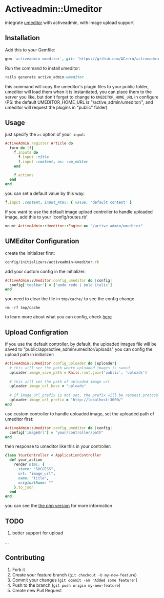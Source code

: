 # Activeadmin::Umeditor
integrate [umeditor](http://ueditor.baidu.com/website/umeditor.html) with activeadmin, with image upload support

## Installation

Add this to your Gemfile:

```ruby
gem 'activeadmin-umeditor', git: 'https://github.com/ACzero/activeadmin-umeditor'
```

Run the command to install umeditor:

```ruby
rails generate active_admin:umeditor
```
this command will copy the umeditor's plugin files to your public folder, umeditor will load them when it is instantiated,
you can place them to the server you like, but don't forget to change to `UMEDITOR_HOME_URL` in configure
(PS: the default UMEDITOR_HOME_URL is "/active_admin/umeditor/", and umeditor will request the plugins in "public" folder)

## Usage

just specify the `as` option of your` input`:

```ruby
ActiveAdmin.register Article do
  form do |f|
    f.inputs do
      f.input :title
      f.input :content, as: :um_editor
    end

    f.actions
  end
end
```

you can set a default value by this way:

```ruby
f.input :content, input_html: { value: 'default content' }
```

if you want to use the default image upload controller to handle uploaded image, add this to your 'config/routes.rb'

```ruby
mount ActiveAdmin::Umeditor::Engine => "/active_admin/umeditor"
```

## UMEditor Configuration

create the initializer first:

```ruby
config/initializers/activeadmin-umeditor.rb
```

add your custom config in the initializer:

```ruby
ActiveAdmin::Umeditor.config_umeditor do |config|
  config['toolbar'] = ['undo redo | bold italic']
end
```

you need to clear the file in `tmp/cache/` to see the config change

```
rm -rf tmp/cache
```

to learn more about what you can config, check [here](https://github.com/ACzero/activeadmin-umeditor/blob/master/vendor/assets/javascripts/active_admin/umeditor/umeditor.config.js#L131)

## Upload Configration
if you use the default controller, by default, the uploaded images file will be saved to "public/app/active_admin/umeditor/uploads"
you can config the upload path in initializer:

```ruby
ActiveAdmin::Umeditor.config_uploader do |uploader|
  # this will set the path where uploaded images is saved
  uploader.image_save_path = Rails.root.join('public', 'uploads')
  
  # this will set the path of uploaded image url
  uploader.image_url_base = "uploads"
  
  # if image_url_prefix is not set, the prefix will be request.protocol + request.host_with_port
  uploader.image_url_prefix = "http://localhost:3000/"
end
```

use custom controller to handle uploaded image, set the uploaded path of umeditor first:

```ruby
ActiveAdmin::Umeditor.config_umeditor do |config|
  config['imageUrl'] = "your/controller/path"
end
```

then response to umeditor like this in your controller:

```ruby
class YourController < ApplicationController
  def your_action
    render html: {
      state: "SUCCESS",
      url: "image_url",
      name: "title",
      originalName: ""
    }.to_json
  end
end
```

you can see the [the php version](https://github.com/fex-team/umeditor/blob/dev/php/Uploader.class.php) for more information

## TODO
1. better support for upload

...

## Contributing

1. Fork it
2. Create your feature branch (`git checkout -b my-new-feature`)
3. Commit your changes (`git commit -am 'Added some feature'`)
4. Push to the branch (`git push origin my-new-feature`)
5. Create new Pull Request

